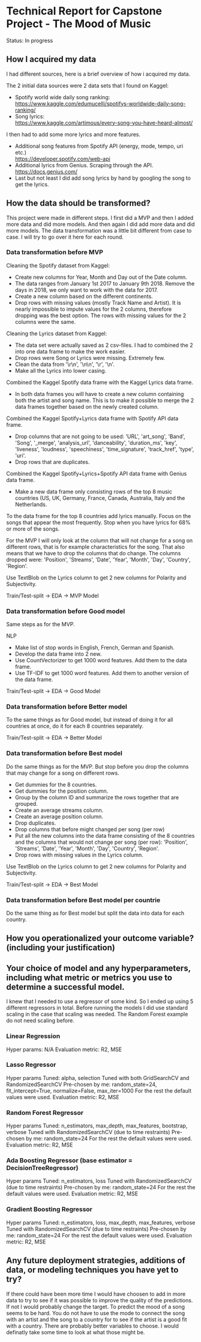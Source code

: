 # Technical Report for Capstone Project - The Mood of Music
Status: In progress

## How I acquired my data
I had different sources, here is a brief overview of how i acquired my data.<BR />

The 2 initial data sources were 2 data sets that I found on Kaggel:
- Spotify world wide daily song ranking:<BR /> 
https://www.kaggle.com/edumucelli/spotifys-worldwide-daily-song-ranking/<BR />
- Song lyrics:<BR /> 
https://www.kaggle.com/artimous/every-song-you-have-heard-almost/<BR />

I then had to add some more lyrics and more features.<BR />
- Additional song features from Spotify API (energy, mode, tempo, uri etc.)<BR />
https://developer.spotify.com/web-api
- Additional lyrics from Genius. Scraping through the API.<BR />
https://docs.genius.com/
- Last but not least I did add song lyrics by hand by googling the song to get the lyrics. 


## How the data should be transformed?
This project were made in different steps. I first did a MVP and then I added more data and did more models. 
And then again I did add more data and did more models. The data transformation was a little bit different 
from case to case. I will try to go over it here for each round.


### Data transformation before MVP
Cleaning the Spotify dataset from Kaggel:
- Create new columns for Year, Month and Day out of the Date column.
- The data ranges from January 1st 2017 to January 9th 2018. Remove the days in 2018, we only want to work with 
the data for 2017.
- Create a new column based on the different continents.
- Drop rows with missing values (mostly Track Name and Artist). It is nearly impossible to impute values for the 
2 columns, therefore dropping was the best option. The rows with missing values for the 2 columns were the same. 

Cleaning the Lyrics dataset from Kaggel:
- The data set were actually saved as 2 csv-files. I had to combined the 2 into one data frame to make the 
work easier.
- Drop rows were Song or Lyrics were missing. Extremely few. 
- Clean the data from '\r\n', '\n\n', '\r', '\n'.
- Make all the Lyrics into lower casing.

Combined the Kaggel Spotify data frame with the Kaggel Lyrics data frame. 
- In both data frames you will have to create a new column containing both the artist and song name. This is to 
make it possible to merge the 2 data frames together based on the newly created column. 

Combined the Kaggel Spotify+Lyrics data frame with Spotify API data frame. 
- Drop columns that are not going to be used:
'URL', 'art_song', 'Band', 'Song', '_merge', 'analysis_url', 'danceability', 'duration_ms', 'key', 'liveness',
'loudness', 'speechiness', 'time_signature', 'track_href', 'type', 'uri'.
- Drop rows that are duplicates. 

Combined the Kaggel Spotify+Lyrics+Spotify API data frame with Genius data frame.
- Make a new data frame only consisting rows of the top 8 music countries (US, UK, Germany, France, Canada,
Australia, Italy and the Netherlands.  

To the data frame for the top 8 countries add lyrics manually. Focus on the songs that appear the most frequently. Stop when you have lyrics for 68% or more of the songs. 

For the MVP I will only look at the column that will not change for a song on different rows, that is for example
characteristics for the song. That also means that we have to drop the columns that do change. The columns 
dropped were: 'Position', 'Streams', 'Date', 'Year', 'Month', 'Day', 'Country', 'Region'.

Use TextBlob on the Lyrics column to get 2 new columns for Polarity and Subjectivity.

Train/Test-split -> EDA -> MVP Model


### Data transformation before Good model
Same steps as for the MVP.

NLP
- Make list of stop words in English, French, German and Spanish.
- Develop the data frame into 2 new.
- Use CountVectorizer to get 1000 word features. Add them to the data frame.
- Use TF-IDF to get 1000 word features. Add them to another version of the data frame.

Train/Test-split -> EDA -> Good Model


### Data transformation before Better model
To the same things as for Good model, but instead of doing it for all countries at once, do it for each 
8 countries separately. 

Train/Test-split -> EDA -> Better Model


### Data transformation before Best model
Do the same things as for the MVP. But stop before you drop the columns that may change for a song on 
different rows. 

- Get dummies for the 8 countries.
- Get dummies for the position column.
- Group by the column ID and summarize the rows together that are grouped. 
- Create an average streams column.
- Create an average position column.
- Drop duplicates.
- Drop columns that before might changed per song (per row)
- Put all the new columns into the data frame consisting of the 8 countries and the columns that would not 
change per song (per row): 'Position', 'Streams', 'Date', 'Year', 'Month', 'Day', 'Country', 'Region'.
- Drop rows with missing values in the Lyrics column.

Use TextBlob on the Lyrics column to get 2 new columns for Polarity and Subjectivity.

Train/Test-split -> EDA -> Best Model


### Data transformation before Best model per countrie
Do the same thing as for Best model but split the data into data for each country. 



## How you operationalized your outcome variable? (including your justification)



## Your choice of model and any hyperparameters, including what metric or metrics you use to determine a successful model.

I knew that I needed to use a regressor of some kind. So I ended up using 5 different regressors in total. Before running the models I did use standard scaling in the case that scaling was needed. The Random Forest example do not need scaling before. 

### Linear Regression
Hyper params: N/A
Evaluation metric: R2, MSE

### Lasso Regressor
Hyper params 
Tuned: alpha, selection
Tuned with both GridSearchCV and RandomizedSearchCV
Pre-chosen by me: random_state=24, fit_intercept=True, normalize=False, max_iter=1000
For the rest the default values were used.
Evaluation metric: R2, MSE

### Random Forest Regressor
Hyper params
Tuned: n_estimators, max_depth, max_features, bootstrap, verbose
Tuned with RandomizedSearchCV (due to time restraints) 
Pre-chosen by me: random_state=24
For the rest the default values were used.
Evaluation metric: R2, MSE

### Ada Boosting Regressor (base estimator = DecisionTreeRegressor)
Hyper params
Tuned: n_estimators, loss
Tuned with RandomizedSearchCV (due to time restraints) 
Pre-chosen by me: random_state=24
For the rest the default values were used.
Evaluation metric: R2, MSE

### Gradient Boosting Regressor
Hyper params
Tuned: n_estimators, loss, max_depth, max_features, verbose
Tuned with RandomizedSearchCV (due to time restraints) 
Pre-chosen by me: random_state=24
For the rest the default values were used.
Evaluation metric: R2, MSE


## Any future deployment strategies, additions of data, or modeling techniques you have yet to try?
If there could have been more time I would have choosen to add in more data to try to see if it was possible
to improve the quality of the predictions. If not I would probably change the target. To predict the mood 
of a song seems to be hard. You do not have to use the mode to connect the song with an artist and the song 
to a country for to see if the artist is a good fit with a country. There are probably better variables to 
choose. I would definatly take some time to look at what those might be. 